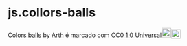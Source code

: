 # js.collors-balls

<p xmlns:cc="http://creativecommons.org/ns#" xmlns:dct="http://purl.org/dc/terms/"><a property="dct:title" rel="cc:attributionURL" href="http://arthurmlopes.github.io/js.collors-balls/">Colors balls</a> by <a rel="cc:attributionURL dct:creator" property="cc:attributionName" href="https://github.com/ArthurMLopes">Arth</a> é marcado com <a href="https://creativecommons.org/publicdomain/zero/1.0/?ref=chooser-v1" target="_blank" rel=" licença noopener noreferrer" style="display:inline-block;" >CC0 1.0 Universal<img style="height:22px!important; margem esquerda: 3px; alinhamento vertical: texto inferior;" src="https://mirrors.creativecommons.org/presskit/icons/cc.svg?ref=chooser-v1" alt=""><img style="height:22px!important; margem esquerda: 3px; vertical-align:text-bottom;" src="https://mirrors.creativecommons.org/presskit/icons/zero.svg?ref=chooser-v1" alt=""></a></p>
